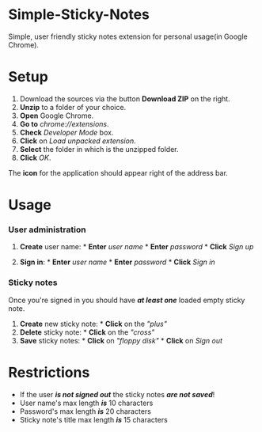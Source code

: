 # Simple-Sticky-Notes
Simple, user friendly sticky notes extension for personal usage(in Google Chrome).

# Setup

  1. Download the sources via the button **Download ZIP** on the right.
  2. **Unzip** to a folder of your choice.
  3. **Open** Google Chrome.
  4. **Go to** *chrome://extensions*.
  5. **Check** *Developer Mode* box.
  6. **Click** on *Load unpacked extension*.
  7. **Select** the folder in which is the unzipped folder.
  8. **Click** *OK*.

The **icon** for the application should appear right of the address bar.

# Usage

### User administration
  
  1. **Create** user name:
    *  **Enter** *user name*
    *  **Enter** *password*
    *  **Click** *Sign up*
  
  2. **Sign in**:
    * **Enter** *user name*
    * **Enter** *password*
    * **Click** *Sign in*
  
### Sticky notes
  
Once you're signed in you should have _**at least one**_ loaded empty sticky note.

  1. **Create** new sticky note: 
    * **Click** on the *"plus"*
  2. **Delete** sticky note:
    * **Click** on the *"cross"*
  3. **Save** sticky notes:
    * **Click** on *"floppy disk"*
    * **Click** on *Sign out*

# Restrictions
  * If the user _**is not signed out**_ the sticky notes _**are not saved**_!
  * User name's max length _**is**_ 10 characters
  * Password's max length _**is**_ 20 characters
  * Sticky note's title max length _**is**_ 15 characters
